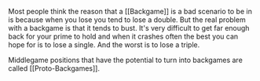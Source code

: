 Most people think the reason that a [[Backgame]] is a bad scenario to be in is because when you lose you tend to lose a double. But the real problem with a backgame is that it tends to bust. It's very difficult to get far enough back for your prime to hold and when it crashes often the best you can hope for is to lose a single. And the worst is to lose a triple.

Middlegame positions that have the potential to turn into backgames are called [[Proto-Backgames]]. 